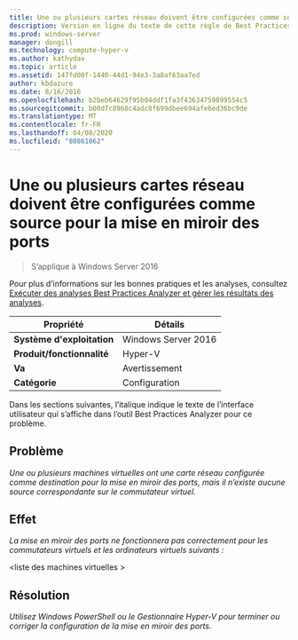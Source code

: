 ```yaml
---
title: Une ou plusieurs cartes réseau doivent être configurées comme source pour la mise en miroir des ports
description: Version en ligne du texte de cette règle de Best Practices Analyzer.
ms.prod: windows-server
manager: dongill
ms.technology: compute-hyper-v
ms.author: kathydav
ms.topic: article
ms.assetid: 147fd00f-1440-44d1-94e3-3a8af63aa7ed
author: kbdazure
ms.date: 8/16/2016
ms.openlocfilehash: b2beb64629f95b04ddf1fa3f43634759899554c5
ms.sourcegitcommit: b00d7c8968c4adc8f699dbee694afe6ed36bc9de
ms.translationtype: MT
ms.contentlocale: fr-FR
ms.lasthandoff: 04/08/2020
ms.locfileid: "80861862"
---
```

# <a name="one-or-more-network-adapters-should-be-configured-as-the-source-for-port-mirroring"></a>Une ou plusieurs cartes réseau doivent être configurées comme source pour la mise en miroir des ports

>S’applique à Windows Server 2016

Pour plus d’informations sur les bonnes pratiques et les analyses, consultez [Exécuter des analyses Best Practices Analyzer et gérer les résultats des analyses](https://go.microsoft.com/fwlink/p/?LinkID=223177).  
  
|Propriété|Détails|  
|-|-|  
|**Système d'exploitation**|Windows Server 2016|
|**Produit/fonctionnalité**|Hyper-V|  
|**Va**|Avertissement|  
|**Catégorie**|Configuration|  
  
Dans les sections suivantes, l’italique indique le texte de l’interface utilisateur qui s’affiche dans l’outil Best Practices Analyzer pour ce problème.  
  
## <a name="issue"></a>**Problème**  
*Une ou plusieurs machines virtuelles ont une carte réseau configurée comme destination pour la mise en miroir des ports, mais il n’existe aucune source correspondante sur le commutateur virtuel.*  
  
## <a name="impact"></a>**Effet**  
*La mise en miroir des ports ne fonctionnera pas correctement pour les commutateurs virtuels et les ordinateurs virtuels suivants :*  
  
\<liste des machines virtuelles >  
  
## <a name="resolution"></a>**Résolution**  
*Utilisez Windows PowerShell ou le Gestionnaire Hyper-V pour terminer ou corriger la configuration de la mise en miroir des ports.*  
  


